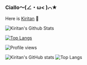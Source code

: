 ### Ciallo～(∠・ω< )⌒★
Here is [Kiritan](https://github.com/KiritanTakechi) 👋

![Kiritan's Github Stats](https://github-readme-stats.vercel.app/api?username=KiritanTakechi)

[![Top Langs](https://github-readme-stats.vercel.app/api/top-langs/?username=KiritanTakechi)](https://github.com/KiritanTakechi/github-readme-stats)

![Profile views](https://gpvc.arturio.dev/KiritanTakechi)


![Kiritan's GitHub stats](https://github-readme-stats.vercel.app/api?username=KiritanTakechi&hide=issues,contribs&line_height=24&show_icons=true&theme=default&hide_border=true&bg_color=ffffff00&text_color=B76E79&title_color=FFB6C1&icon_color=FFB6C1)
![Top Langs](https://github-readme-stats.vercel.app/api/top-langs/?username=KiritanTakechi&layout=compact&langs_count=10&hide_border=true&bg_color=ffffff00&text_color=B76E79&title_color=FFB6C1)






<!--
**KiritanTakechi/KiritanTakechi** is a ✨ _special_ ✨ repository because its `README.md` (this file) appears on your GitHub profile.

Here are some ideas to get you started:

- 🔭 I’m currently working on ...
- 🌱 I’m currently learning ...
- 👯 I’m looking to collaborate on ...
- 🤔 I’m looking for help with ...
- 💬 Ask me about ...
- 📫 How to reach me: ...
- 😄 Pronouns: ...
- ⚡ Fun fact: ...
-->
